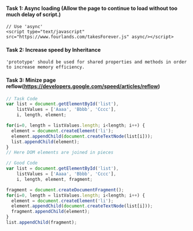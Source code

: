 #### Task 1: Async loading (Allow the page to continue to load without too much delay of script.)

```
// Use 'async'
<script type="text/javascript" src="https://www.fourlands.com/takesForever.js" async/></script>
```

#### Task 2: Increase speed by Inheritance
```
'prototype' should be used for shared properties and methods in order
to increase memory efficiency.
```

#### Task 3: Minize page reflow(https://developers.google.com/speed/articles/reflow)

```javascript
// Task Code
var list = document.getElementById('list'),
    listValues = ['Aaaa', 'Bbbb', 'Cccc'],
    i, length, element;

for(i=0, length = listValues.length; i<length; i++) {
  element = document.createElement('li');
  element.appendChild(document.createTextNode(list[i]));
  list.appendChild(element);
}
// Here DOM elements are joined in pieces

// Good Code
var list = document.getElementById('list'),
    listValues = ['Aaaa', 'Bbbb', 'Cccc'],
    i, length, element, fragment;

fragment = document.createDocumentFragment();
for(i=0, length = listValues.length; i<length; i++) {
  element = document.createElement('li');
  element.appendChild(document.createTextNode(list[i]));
  fragment.appendChild(element);
}
list.appendChild(fragment);
```